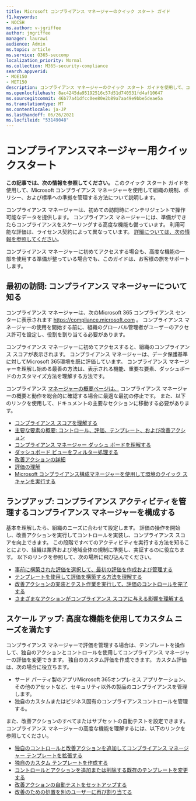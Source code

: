 ```yaml
---
title: Microsoft コンプライアンス マネージャーのクイック スタート ガイド
f1.keywords:
- NOCSH
ms.author: v-jgriffee
author: jmgriffee
manager: laurawi
audience: Admin
ms.topic: article
ms.service: O365-seccomp
localization_priority: Normal
ms.collection: M365-security-compliance
search.appverid:
- MOE150
- MET150
description: コンプライアンス マネージャーのクイック スタート ガイドを使用して、コンプライアンス マネージャーの理解、セットアップ、および使用に関するジャーニーを支援します。
ms.openlocfilehash: 8ac4245da95192516c57d51d740531fd4af10647
ms.sourcegitcommit: 46b77a41dfcc0ee80e2b89a7aa49e9bbe5deae5a
ms.translationtype: MT
ms.contentlocale: ja-JP
ms.lasthandoff: 06/26/2021
ms.locfileid: "53149048"
---
```

# <a name="compliance-manager-quickstart"></a>コンプライアンスマネージャー用クイックスタート

**この記事では、次の情報を参照してください。** このクイック スタート ガイドを使用して、Microsoft コンプライアンス マネージャーを使用して組織の規制、ポリシー、および標準への準拠を管理する方法について説明します。

コンプライアンス マネージャーは、初めての訪問時にインテリジェントで操作可能なデータを提供します。 コンプライアンス マネージャーには、準備ができたらコンプライアンスをスケーリングする高度な機能も備っています。 利用可能な評価は、ライセンス契約によって異なっています。 [詳細については、次の情報を参照してください](/office365/servicedescriptions/microsoft-365-service-descriptions/microsoft-365-tenantlevel-services-licensing-guidance/microsoft-365-security-compliance-licensing-guidance)。

コンプライアンス マネージャーに初めてアクセスする場合も、高度な機能の一部を使用する準備が整っている場合でも、このガイドは、お客様の旅をサポートします。

## <a name="first-visit-get-to-know-compliance-manager"></a>最初の訪問: コンプライアンス マネージャーについて知る

コンプライアンス マネージャーは、次のMicrosoft 365 コンプライアンス センターに表示されます https://compliance.microsoft.com 。 コンプライアンス マネージャーの使用を開始する前[](compliance-manager-setup.md#set-user-permissions-and-assign-roles)に、組織のグローバル管理者がユーザーのアクセス許可を設定し、役割を割り当てる必要があります。

コンプライアンス マネージャーに初めてアクセスすると、組織のコンプライアンス スコアが表示されます。 コンプライアンス マネージャーは、データ保護基準に対してMicrosoft 365環境を既に評価しています。 コンプライアンス マネージャーを理解し始める最善の方法は、表示される機能、重要な要素、ダッシュボードのカスタマイズ方法を理解する方法です。

コンプライアンス [マネージャーの概要ページは、](compliance-manager.md) コンプライアンス マネージャーの概要と動作を総合的に確認する場合に最適な最初の停止です。 また、以下のリンクを使用して、ドキュメントの主要なセクションに移動する必要があります。

- [コンプライアンス スコアを理解する](compliance-manager.md#understanding-your-compliance-score)
- [主要な要素の概要: コントロール、評価、テンプレート、および改善アクション](compliance-manager.md#key-elements-controls-assessments-templates-improvement-actions)
- [コンプライアンス マネージャー ダッシュ ボードを理解する](compliance-manager-setup.md#understand-the-compliance-manager-dashboard)
- [ダッシュボード ビューをフィルター処理する](compliance-manager-setup.md#filtering-your-dashboard-view)
- [改善アクションの詳細](compliance-manager-setup.md#improvement-actions-page)
- [評価の理解](compliance-manager.md#assessments)
- [Microsoft コンプライアンス構成マネージャーを使用して環境のクイック スキャンを実行する](compliance-manager-mcca.md)

## <a name="ramping-up-configure-compliance-manager-to-manage-your-compliance-activities"></a>ランプアップ: コンプライアンス アクティビティを管理するコンプライアンス マネージャーを構成する

基本を理解したら、組織のニーズに合わせて設定します。 評価の操作を開始し、改善アクションを実行してコントロールを実装し、コンプライアンス スコアを向上できます。 この段階ですべてのアクティビティを実行する方法を知ることにより、組織は業界および地域全体の規制に準拠し、実証するのに役立ちます。 以下のリンクを参照して、次の場所に飛び込んでください。

- [事前に構築された評価を選択して、最初の評価を作成および管理する](compliance-manager-assessments.md)
- [テンプレートを使用して評価を構築する方法を理解する](compliance-manager-templates.md)
- [改善アクションの実装とテスト作業を実行して、評価のコントロールを完了する](compliance-manager-improvement-actions.md)
- [さまざまなアクションがコンプライアンス スコアに与える影響を理解する](compliance-score-calculation.md)

## <a name="scaling-up-use-advanced-functionality-to-meet-your-custom-needs"></a>スケール アップ: 高度な機能を使用してカスタム ニーズを満たす

コンプライアンス マネージャーで評価を管理する場合は、テンプレートを操作して、独自のアクションとコントロールを使用してコンプライアンス マネージャーの評価を変更できます。 独自のカスタム評価を作成できます。 カスタム評価は、次の場合に役立ちます。

- サード パーティ製のアプリMicrosoft 365オンプレミス アプリケーション、その他のアセットなど、セキュリティ以外の製品のコンプライアンスを管理します。
- 独自のカスタムまたはビジネス固有のコンプライアンスコントロールを管理する。

また、改善アクションのすべてまたはサブセットの自動テストを設定できます。 コンプライアンス マネージャーの高度な機能を理解するには、以下のリンクを参照してください。

- [独自のコントロールと改善アクションを追加してコンプライアンス マネージャー テンプレートを拡張する](compliance-manager-templates.md#extend-an-assessment-template)
- [独自のカスタム テンプレートを作成する](compliance-manager-templates.md#create-an-assessment-template)
- [コントロールとアクションを追加または削除する既存のテンプレートを変更する](compliance-manager-templates.md#modify-a-template)
- [改善アクションの自動テストをセットアップする](compliance-manager-setup.md#set-up-automated-testing)
- [改善のための処置を別のユーザーに再び割り当てる](compliance-manager-setup.md#reassign-improvement-actions-to-another-user)